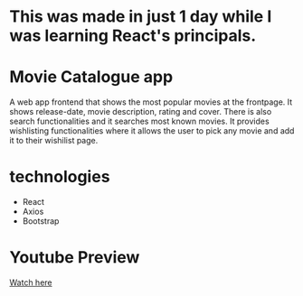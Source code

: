# This was made in just 1 day while I was learning React's principals.
# Movie Catalogue app
A web app frontend that shows the most popular movies at the frontpage. It shows release-date, movie description, rating and cover. There is also search functionalities and it searches most known movies. It provides wishlisting functionalities where it allows the user to pick any movie and add it to their wishilist page.
# technologies
- React
- Axios
- Bootstrap
# Youtube Preview
[Watch here](https://www.youtube.com/watch?v=ErojdPF-NqI)

